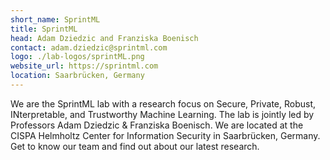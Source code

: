 ```yaml
---
short_name: SprintML
title: SprintML
head: Adam Dziedzic and Franziska Boenisch
contact: adam.dziedzic@sprintml.com
logo: ./lab-logos/sprintML.png
website_url: https://sprintml.com
location: Saarbrücken, Germany
---
```


We are the SprintML lab with a research focus on Secure, Private, Robust, INterpretable, and Trustworthy Machine Learning. The lab is jointly led by Professors Adam Dziedzic & Franziska Boenisch. We are located at the CISPA Helmholtz Center for Information Security in Saarbrücken, Germany. Get to know our team and find out about our latest research.